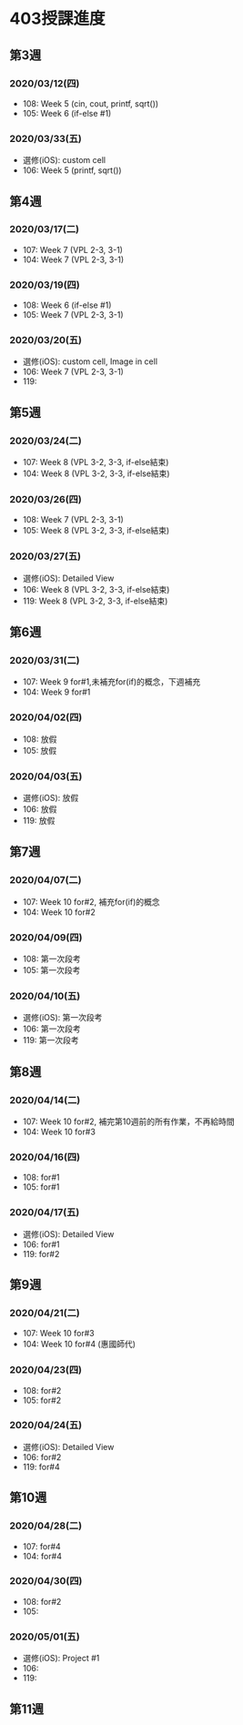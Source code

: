 # 403授課進度
## 第3週
### 2020/03/12(四)
   - 108: Week 5 (cin, cout, printf, sqrt())
   - 105: Week 6 (if-else #1)
### 2020/03/33(五)
- 選修(iOS): custom cell
- 106: Week 5 (printf, sqrt())
## 第4週
### 2020/03/17(二)
- 107: Week 7 (VPL 2-3, 3-1)
- 104: Week 7 (VPL 2-3, 3-1)
### 2020/03/19(四)
   - 108: Week 6 (if-else #1)
   - 105: Week 7 (VPL 2-3, 3-1)
### 2020/03/20(五)
- 選修(iOS): custom cell, Image in cell
- 106: Week 7 (VPL 2-3, 3-1)
- 119: 
## 第5週
### 2020/03/24(二)
- 107: Week 8 (VPL 3-2, 3-3, if-else結束)
- 104: Week 8 (VPL 3-2, 3-3, if-else結束)
### 2020/03/26(四)
- 108: Week 7 (VPL 2-3, 3-1)
- 105: Week 8 (VPL 3-2, 3-3, if-else結束) 
### 2020/03/27(五)
- 選修(iOS): Detailed View
- 106: Week 8 (VPL 3-2, 3-3, if-else結束) 
- 119: Week 8 (VPL 3-2, 3-3, if-else結束) 
## 第6週
### 2020/03/31(二)
- 107: Week 9 for#1,未補充for(if)的概念，下週補充
- 104: Week 9 for#1
### 2020/04/02(四)
- 108: 放假
- 105: 放假
### 2020/04/03(五)
- 選修(iOS): 放假
- 106: 放假 
- 119: 放假 
## 第7週
### 2020/04/07(二)
- 107: Week 10 for#2, 補充for(if)的概念
- 104: Week 10 for#2
### 2020/04/09(四)
- 108: 第一次段考
- 105: 第一次段考
### 2020/04/10(五)
- 選修(iOS): 第一次段考
- 106: 第一次段考 
- 119: 第一次段考
## 第8週
### 2020/04/14(二)
- 107: Week 10 for#2, 補完第10週前的所有作業，不再給時間
- 104: Week 10 for#3
### 2020/04/16(四)
- 108: for#1
- 105: for#1 
### 2020/04/17(五)
- 選修(iOS): Detailed View
- 106: for#1 
- 119: for#2
## 第9週
### 2020/04/21(二)
- 107: Week 10 for#3
- 104: Week 10 for#4 (惠國師代)
### 2020/04/23(四)
- 108: for#2
- 105: for#2 
### 2020/04/24(五)
- 選修(iOS): Detailed View
- 106: for#2 
- 119: for#4
## 第10週
### 2020/04/28(二)
- 107: for#4
- 104: for#4
### 2020/04/30(四)
- 108: for#2 
- 105: 
### 2020/05/01(五)
- 選修(iOS): Project #1
- 106: 
- 119: 
## 第11週
